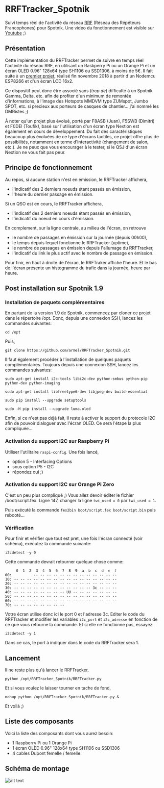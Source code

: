 # RRFTracker_Spotnik
Suivi temps réel de l'activité du réseau [RRF](https://f5nlg.wordpress.com/2015/12/28/nouveau-reseau-french-repeater-network/) (Réseau des Répéteurs Francophones) pour Spotnik. Une video du fonctionnement est visible sur [Youtube](https://www.youtube.com/watch?v=rVW8xczVpEo) ;)

## Présentation

Cette implémentation du RRFTracker permet de suivre en temps réel l'activité du réseau RRF, en utilisant un Rasbperry Pi ou un Orange Pi et un écran OLED 0.96" 128x64 type SH1106 ou SSD1306, à moins de 5€. Il fait suite à un [premier projet](https://github.com/armel/RRFTracker), réalisé fin novembre 2018 à partir d'un Nodemcu ESP8266 et d'un écran LCD 16x2.

Ce dispositif peut donc être associé sans (_trop de_) difficulté à un Spotnik Gamma, Delta, etc. afin de profiter d'un minimum de remontée d'informations, à l'image des Hotspots MMDVM type ZUMspot, Jumbo SPOT, etc. si precieux aux porteurs de casques de chantier... j'ai nommé les DMRistes ;)

À noter qu'un projet plus évolué, porté par F8ASB (Juan), F5SWB (Dimitri) et F0DEI (Toufik), basé sur l'utilisation d'un écran type Nextion est également en cours de développement. Du fait des caractéristiques beaucoup plus évoluées de ce type d'écrans tactiles, ce projet offre plus de possibilités, notamment en terme d'interactivité (changement de salon, etc.). Je ne peux que vous encourager à le tester, si le QSJ d'un écran Nextion ne vous fait pas peur. 

## Principe de fonctionnement

Au repos, si aucune station n'est en émission, le RRFTracker affichera,

* l'indicatif des 2 derniers noeuds étant passés en émission,
* l'heure du dernier passage en émission.

Si un QSO est en cours, le RRFTracker affichera,

* l'indicatif des 2 derniers noeuds étant passés en émission,
* l'indicatif du noeud en cours d'émission.

En complement, sur la ligne centrale, au milieu de l'écran, on retrouve

* le nombre de passages en émission sur la journée (depuis 00h00),
* le temps depuis lequel fonctionne le RRFTracker (uptime),
* le nombre de passages en émission depuis l'allumage du RRFTracker,
* l'indicatif du link le plus actif avec le nombre de passage en émission.

Pour finir, en haut à droite de l'écran, le RRFTraker affiche l'heure. Et le bas de l'écran présente un histogramme du trafic dans la journée, heure par heure.

## Post installation sur Spotnik 1.9

### Installation de paquets complémentaires

En partant de la version 1.9 de Spotnik, commencez par cloner ce projet dans le répertoire /opt. Donc, depuis une connexion SSH, lancez les commandes suivantes:

`cd /opt`

Puis, 

`git clone https://github.com/armel/RRFTracker_Spotnik.git`

Il faut également procéder à l'installation de quelques paquets complémentaires. Toujours depuis une connexion SSH, lancez les commandes suivantes:

`sudo apt-get install i2c-tools libi2c-dev python-smbus python-pip python-dev python-imaging`

`sudo apt-get install libfreetype6-dev libjpeg-dev build-essential`

`sudo pip install --upgrade setuptools`

`sudo -H pip install --upgrade luma.oled`

Enfin, si ce n'est pas déjà fait, il reste à activer le support du protocole I2C afin de pouvoir dialoguer avec l'écran OLED. Ce sera l'étape la plus compliquée...

### Activation du support I2C sur Raspberry Pi

Utiliser l'utilitaire `raspi-config`. Une fois lancé,

* option 5 - Interfacing Options
* sous option P5 - I2C
* répondez oui ;)
 

### Activation du support I2C sur Orange Pi Zero

C'est un peu plus compliqué ;) Vous allez devoir éditer le fichier /boot/script.fex. Ligne 147, changer la ligne `twi_used = 0` par `twi_used = 1`.

Puis exécuté la commande `fex2bin boot/script.fex boot/script.bin` puis rebooté...

### Vérification

Pour finir et vérifier que tout est pret, une fois l'écran connecté (voir schéma), exécutez la commande suivante:

`i2cdetect -y 0`

Cette commande devrait retourner quelque chose comme:

```
     0  1  2  3  4  5  6  7  8  9  a  b  c  d  e  f
00:          -- -- -- -- -- -- -- -- -- -- -- -- --
10: -- -- -- -- -- -- -- -- -- -- -- -- -- -- -- --
20: -- -- -- -- -- -- -- -- -- -- -- -- -- -- -- --
30: -- -- -- -- -- -- -- -- -- -- -- -- 3c -- -- --
40: -- -- -- -- -- -- -- -- UU -- -- -- -- -- -- --
50: -- -- -- -- -- -- -- -- -- -- -- -- -- -- -- --
60: -- -- -- -- -- -- -- -- -- -- -- -- -- -- -- --
70: -- -- -- -- -- -- -- --
```

Votre écran utilise donc ici le port 0 et l'adresse 3c. Editer le code du RRFTracker et modifier les variables `i2c_port` et `i2c_adresse` en fonction de ce que vous retourne la commande. Et si elle ne fonctionne pas, essayez:

`i2cdetect -y 1`

Dans ce cas, le port à indiquer dans le code du RRFTracker sera 1.

## Lancement

Il ne reste plus qu'à lancer le RRFTracker,

`python /opt/RRFTracker_Spotnik/RRFTracker.py`

Et si vous voulez le laisser tourner en tache de fond,

`nohup python /opt/RRFTracker_Spotnik/RRFTracker.py &`

Et voilà ;)

## Liste des composants

Voici la liste des composants dont vous aurez besoin:

* 1 Raspberry Pi ou 1 Orange Pi
* 1 écran OLED 0.96" 128x64 type SH1106 ou SSD1306
* 4 cables Dupont femelle / femelle
 
## Schéma de montage

![alt text](https://github.com/armel/RRFTracker_Spotnik/blob/master/doc/RRFTracker.png)